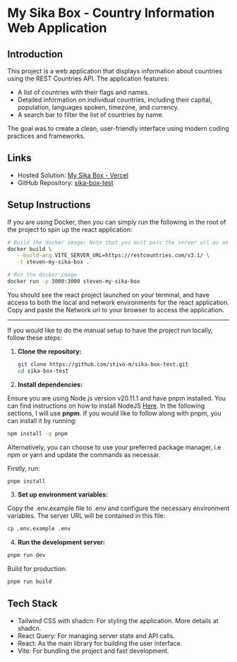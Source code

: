 # My Sika Box - Country Information Web Application

## Introduction

This project is a web application that displays information about countries using the REST Countries API. The application features:

- A list of countries with their flags and names.
- Detailed information on individual countries, including their capital, population, languages spoken, timezone, and currency.
- A search bar to filter the list of countries by name.

The goal was to create a clean, user-friendly interface using modern coding practices and frameworks.

## Links

- Hosted Solution: [My Sika Box - Vercel](https://sika-box-test.vercel.app/)
- GitHub Repository: [sika-box-test](https://github.com/stivo-m/sika-box-test)

## Setup Instructions

If you are using Docker, then you can simply run the following in the root of the project to spin up the react application:

```bash
# Build the docker image: Note that you must pass the server url as an environment variable
docker build \
   --build-arg VITE_SERVER_URL=https://restcountries.com/v3.1/ \
   -t steven-my-sika-box .

# Run the docker image
docker run -p 3000:3000 steven-my-sika-box
```

You should see the react project launched on your terminal, and have access to both the local and network environments for the react application. Copy and paste the Network url to your browser to access the application.

---

If you would like to do the manual setup to have the project run locally, follow these steps:

1. **Clone the repository:**

   ```bash
   git clone https://github.com/stivo-m/sika-box-test.git
   cd sika-box-test
   ```

2. **Install dependencies:**

Ensure you are using Node.js version v20.11.1 and have pnpm installed. You can find instructions on how to install NodeJS [Here](https://nodejs.org/en/download/package-manager). In the following sections, I will use **pnpm**. If you would like to follow along with pnpm, you can install it by running:

```bash
npm install -g pnpm
```

Alternatively, you can choose to use your preferred package manager, i.e npm or yarn and update the commands as necessar.

Firstly, run:

```bash
pnpm install
```

3. **Set up environment variables:**

Copy the .env.example file to .env and configure the necessary environment variables. The server URL will be contained in this file:

```bash
cp .env.example .env
```

4. **Run the development server:**

```bash
pnpm run dev
```

Build for production:

```bash
pnpm run build
```

## Tech Stack

- Tailwind CSS with shadcn: For styling the application. More details at shadcn.
- React Query: For managing server state and API calls.
- React: As the main library for building the user interface.
- Vite: For bundling the project and fast development.
